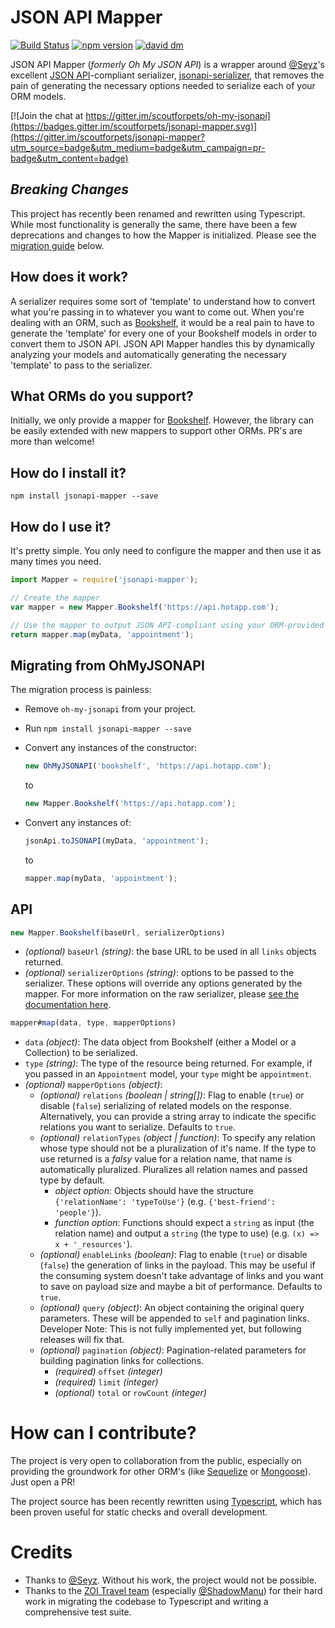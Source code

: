 # JSON API Mapper
[![Build Status](https://travis-ci.org/scoutforpets/jsonapi-mapper.svg?branch=master)](https://travis-ci.org/scoutforpets/jsonapi-mapper)
[![npm version](https://badge.fury.io/js/jsonapi-mapper.svg)](https://badge.fury.io/js/jsonapi-mapper)
[![david dm](https://david-dm.org/scoutforpets/jsonapi-mapper.svg)](https://david-dm.org/scoutforpets/jsonapi-mapper)

JSON API Mapper (_formerly Oh My JSON API_) is a wrapper around [@Seyz](https://github.com/SeyZ/)'s excellent [JSON API](http://jsonapi.org/)-compliant serializer, [jsonapi-serializer](https://github.com/SeyZ/jsonapi-serializer), that removes the pain of generating the necessary options needed to serialize each of your ORM models.

[![Join the chat at https://gitter.im/scoutforpets/oh-my-jsonapi](https://badges.gitter.im/scoutforpets/jsonapi-mapper.svg)](https://gitter.im/scoutforpets/jsonapi-mapper?utm_source=badge&utm_medium=badge&utm_campaign=pr-badge&utm_content=badge)

## _Breaking Changes_
This project has recently been renamed and rewritten using Typescript. While most functionality is generally the same, there have been a few deprecations and changes to how the Mapper is initialized. Please see the [migration guide](#migrating-from-ohmyjsonapi) below.

## How does it work?
A serializer requires some sort of 'template' to understand how to convert what you're passing in to whatever you want to come out. When you're dealing with an ORM, such as [Bookshelf](https://github.com/tgriesser/bookshelf), it would be a real pain to have to generate the 'template' for every one of your Bookshelf models in order to convert them to JSON API. JSON API Mapper handles this by dynamically analyzing your models and automatically generating the necessary 'template' to pass to the serializer.

## What ORMs do you support?
Initially, we only provide a mapper for [Bookshelf](https://github.com/tgriesser/bookshelf). However, the library can be easily extended with new mappers to support other ORMs. PR's are more than welcome!

## How do I install it?
`npm install jsonapi-mapper --save`

## How do I use it?
It's pretty simple. You only need to configure the mapper and then use it as many times you need.

```javascript
import Mapper = require('jsonapi-mapper');

// Create the mapper
var mapper = new Mapper.Bookshelf('https://api.hotapp.com');

// Use the mapper to output JSON API-compliant using your ORM-provided data
return mapper.map(myData, 'appointment');
```

## Migrating from OhMyJSONAPI
The migration process is painless:
- Remove `oh-my-jsonapi` from your project.
- Run `npm install jsonapi-mapper --save`
- Convert any instances of the constructor:

  ```javascript
  new OhMyJSONAPI('bookshelf', 'https://api.hotapp.com');
  ```

  to

  ```javascript
  new Mapper.Bookshelf('https://api.hotapp.com');
  ```
- Convert any instances of:

  ```javascript
  jsonApi.toJSONAPI(myData, 'appointment');
  ```

  to

  ```javascript
  mapper.map(myData, 'appointment');
  ```

## API
```javascript
new Mapper.Bookshelf(baseUrl, serializerOptions)
```
- _(optional)_ `baseUrl` _(string)_: the base URL to be used in all `links` objects returned.
- _(optional)_ `serializerOptions` _(string)_: options to be passed to the serializer. These options will override any options generated by the mapper. For more information on the raw serializer, please [see the documentation here](https://github.com/SeyZ/jsonapi-serializer#documentation).

```javascript
mapper#map(data, type, mapperOptions)
```
- `data` _(object)_: The data object from Bookshelf (either a Model or a Collection) to be serialized.
- `type` _(string)_: The type of the resource being returned. For example, if you passed in an `Appointment` model, your `type` might be `appointment`.
- _(optional)_ `mapperOptions` _(object)_:
  - _(optional)_ `relations` _(boolean | string[])_: Flag to enable (`true`) or disable (`false`) serializing of related models on the response. Alternatively, you can provide a string array to indicate the specific relations you want to serialize. Defaults to `true`.
  - _(optional)_ `relationTypes` _(object | function)_: To specify any relation whose type should not be a pluralization of it's name. If the type to use returned is a _falsy_ value for a relation name, that name is automatically pluralized. Pluralizes all relation names and passed type by default.
    - _object option_: Objects should have the structure `{'relationName': 'typeToUse'}` (e.g. `{'best-friend': 'people'}`).
    - _function option_: Functions should expect a `string` as input (the relation name) and output a `string` (the type to use) (e.g. `(x) => x + '_resources'`).
  - _(optional)_ `enableLinks` _(boolean)_: Flag to enable (`true`) or disable (`false`) the generation of links in the payload. This may be useful if the consuming system doesn't take advantage of links and you want to save on payload size and maybe a bit of performance. Defaults to `true`.
  - _(optional)_ `query` _(object)_: An object containing the original query parameters. These will be appended to `self` and pagination links. Developer Note: This is not fully implemented yet, but following releases will fix that.
  - _(optional)_ `pagination` _(object)_: Pagination-related parameters for building pagination links for collections.
    - _(required)_ `offset` _(integer)_
    - _(required)_ `limit` _(integer)_
    - _(optional)_ `total` or `rowCount` _(integer)_

# How can I contribute?
The project is very open to collaboration from the public, especially on providing the groundwork for other ORM's (like [Sequelize](http://docs.sequelizejs.com/) or [Mongoose](http://mongoosejs.com/)). Just open a PR!

The project source has been recently rewritten using [Typescript](http://www.typescriptlang.org/), which has been proven useful for static checks and overall development.

# Credits
- Thanks to [@Seyz](https://github.com/SeyZ/). Without his work, the project would not be possible.
- Thanks to the [ZOI Travel team](https://github.com/zoitravel) (especially [@ShadowManu](https://github.com/shadowmanu)) for their hard work in migrating the codebase to Typescript and writing a comprehensive test suite.
